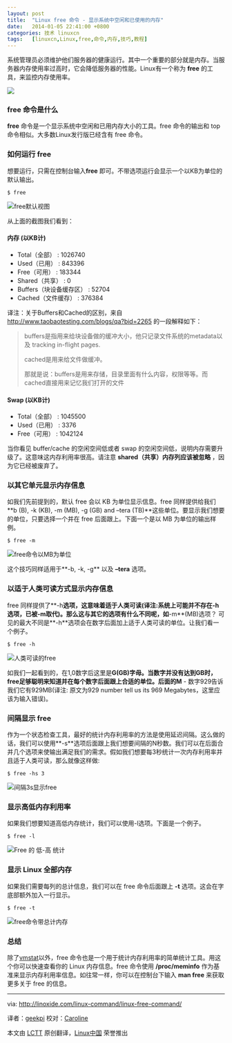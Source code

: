 ```yaml
---
layout: post
title:	"Linux free 命令 - 显示系统中空闲和已使用的内存"
date:	2014-01-05 22:41:00 +0800 
categories:	技术 linuxcn 
tags:	[linuxcn,Linux,free,命令,内存,技巧,教程]
---
```



系统管理员必须维护他们服务器的健康运行。其中一个重要的部分就是内存。当服务器内存使用率过高时，它会降低服务器的性能。Linux有一个称为 **free** 的工具，来监控内存使用率。


![](/Asserts/Images//attachment/album/201401/05/2234093zuu33yc4vb3ucsz.png)


### free 命令是什么


**free** 命令是一个显示系统中空闲和已用内存大小的工具。free 命令的输出和 top 命令相似。大多数Linux发行版已经含有 free 命令。


### 如何运行 free


想要运行，只需在控制台输入**free** 即可。不带选项运行会显示一个以KB为单位的默认输出。



```
$ free

```

![free默认视图](/Asserts/Images//attachment/album/201401/05/223421dzdttdgkzldawkaa.png)


从上面的截图我们看到：


#### 内存 (以KB计)


* Total（全部） : 1026740
* Used（已用） : 843396
* Free（可用） : 183344
* Shared（共享） : 0
* Buffers（块设备缓存区） : 52704
* Cached（文件缓存） : 376384


译注：关于Buffers和Cached的区别，来自 <http://www.taobaotesting.com/blogs/qa?bid=2265> 的一段解释如下：



> 
> buffers是指用来给块设备做的缓冲大小，他只记录文件系统的metadata以及 tracking in-flight pages.
> 
> 
> cached是用来给文件做缓冲。
> 
> 
> 那就是说：buffers是用来存储，目录里面有什么内容，权限等等。而cached直接用来记忆我们打开的文件
> 
> 
> 


#### Swap (以KB计)


* Total（全部） : 1045500
* Used（已用） : 3376
* Free（可用） : 1042124


当你看见 buffer/cache 的空闲空间低或者 swap 的空闲空间低，说明内存需要升级了。这意味这内存利用率很高。请注意 **shared（共享）内存列应该被忽略** ，因为它已经被废弃了。


### 以其它单元显示内存信息


如我们先前提到的，默认 free 会以 KB 为单位显示信息。free 同样提供给我们 **b (B), -k (KB), -m (MB), -g (GB) and –tera (TB)**这些单位。要显示我们想要的单位，只要选择一个并在 free 后面跟上。下面一个是以 MB 为单位的输出样例。



```
$ free -m

```

![free命令以MB为单位](/Asserts/Images//attachment/album/201401/05/223422qm5qt5aonpvjaa2t.png)


这个技巧同样适用于**-b, -k, -g** 以及 **–tera** 选项。


### 以适于人类可读方式显示内存信息


free 同样提供了**-h**选项，这意味着适于人类可读(译注:系统上可能并不存在-h选项，已被-m取代)。那么这与其它的选项有什么不同呢，如**-m**(MB)选项？ 可见的最大不同是**-h**选项会在数字后面加上适于人类可读的单位。让我们看一个例子。



```
$ free -h

```

![人类可读的free](/Asserts/Images//attachment/album/201401/05/22342336drrgervanamzvm.png)


如我们一起看到的，在1,0数字后这里是**G(GB)**字母。当数字并没有达到GB时，free足够聪明来知道并在每个数字后面跟上合适的单位。后面的**M** - 数字929告诉我们它有929MB(译注: 原文为929 number tell us its 969 Megabytes，这里应该为输入错误)。


### 间隔显示 free


作为一个状态检查工具，最好的统计内存利用率的方法是使用延迟间隔。这么做的话，我们可以使用**-s**选项后面跟上我们想要间隔的N秒数。我们可以在后面合并几个选项来使输出满足我们的需求。假如我们想要每3秒统计一次内存利用率并且适于人类可读，那么就像这样做:



```
$ free -hs 3

```

![间隔3s显示free](/Asserts/Images//attachment/album/201401/05/223425odu9o79opxez9sao.png)


### 显示高低内存利用率


如果我们想要知道高低内存统计，我们可以使用-l选项。下面是一个例子。



```
$ free -l

```

![Free 的 低-高 统计](/Asserts/Images//attachment/album/201401/05/2234264hnynn1wh0cc12xc.png)


### 显示 Linux 全部内存


如果我们需要每列的总计信息，我们可以在 free 命令后面跟上 **-t** 选项。这会在字底部额外加入一行显示。



```
$ free -t

```

![free命令带总计内存](/Asserts/Images//attachment/album/201401/05/2234274c2m848e56vv6pu8.png)


### 总结


除了[vmstat](http://linoxide.com/linux-command/linux-vmstat-command-tool-report-virtual-memory-statistics/)以外，free 命令也是一个用于统计内存利用率的简单统计工具。用这个你可以快速查看你的 Linux 内存信息。free 命令使用 **/proc/meminfo** 作为基准来显示内存利用率信息。如往常一样，你可以在控制台下输入 **man free** 来获取更多关于 free 的信息。




---


via: <http://linoxide.com/linux-command/linux-free-command/>


译者：[geekpi](https://github.com/geekpi) 校对：[Caroline](https://github.com/carolinewuyan)


本文由 [LCTT](https://github.com/LCTT/TranslateProject) 原创翻译，[Linux中国](http://linux.cn/) 荣誉推出

